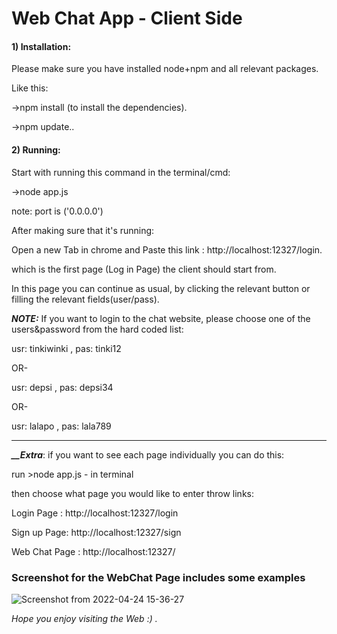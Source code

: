 # Web Chat App - Client Side



<h4>1) Installation:</h4>

Please make sure you have installed node+npm and all relevant packages.

Like this:

->npm install (to install the dependencies).

->npm update..

<h4>2) Running:</h4>

Start with running this command in the terminal/cmd:

->node app.js

note: port is ('0.0.0.0')



After making sure that it's running:

Open a new Tab in chrome and Paste this link : http://localhost:12327/login.

which is the first page (Log in Page) the client should start from.

In this page you can continue as usual, by clicking the relevant button or filling the relevant fields(user/pass).

***NOTE:*** 
If you want to login to the chat website, please choose one of the users&password from the hard coded list:

  usr: tinkiwinki , pas: tinki12
  
OR-

  usr: depsi , pas: depsi34
  
OR-

  usr: lalapo , pas: lala789


*********************************************************************

***__Extra***: if you want to see each page individually you can do this:

run >node app.js - in terminal

then choose what page you would like to enter throw links:

Login Page : http://localhost:12327/login

Sign up Page: http://localhost:12327/sign

Web Chat Page : http://localhost:12327/





<h3> Screenshot for the WebChat Page includes some examples</h3>

![Screenshot from 2022-04-24 15-36-27](https://user-images.githubusercontent.com/92433505/164977069-01ad2a50-d91f-4f81-b606-75d36f8b2f5a.png)


*Hope you enjoy visiting the Web :) .*



